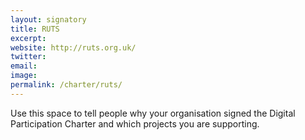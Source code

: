 ```yaml
---
layout: signatory
title: RUTS
excerpt: 
website: http://ruts.org.uk/
twitter: 
email: 
image: 
permalink: /charter/ruts/
---
```


Use this space to tell people why your organisation signed the Digital Participation Charter and which projects you are supporting.
